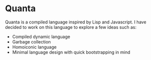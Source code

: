 # Quanta
Quanta is a compiled language inspired by Lisp and Javascript. I have decided to work on this language to explore a few ideas such as:
- Compiled dynamic language
- Garbage collection
- Homoiconic language
- Minimal language design with quick bootstrapping in mind